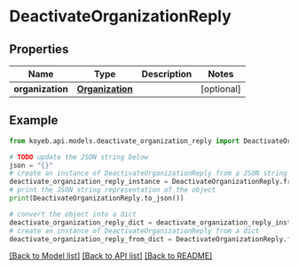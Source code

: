 # DeactivateOrganizationReply


## Properties

Name | Type | Description | Notes
------------ | ------------- | ------------- | -------------
**organization** | [**Organization**](Organization.md) |  | [optional] 

## Example

```python
from koyeb.api.models.deactivate_organization_reply import DeactivateOrganizationReply

# TODO update the JSON string below
json = "{}"
# create an instance of DeactivateOrganizationReply from a JSON string
deactivate_organization_reply_instance = DeactivateOrganizationReply.from_json(json)
# print the JSON string representation of the object
print(DeactivateOrganizationReply.to_json())

# convert the object into a dict
deactivate_organization_reply_dict = deactivate_organization_reply_instance.to_dict()
# create an instance of DeactivateOrganizationReply from a dict
deactivate_organization_reply_from_dict = DeactivateOrganizationReply.from_dict(deactivate_organization_reply_dict)
```
[[Back to Model list]](../README.md#documentation-for-models) [[Back to API list]](../README.md#documentation-for-api-endpoints) [[Back to README]](../README.md)


